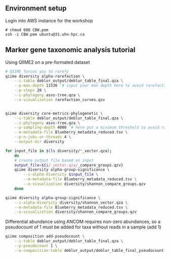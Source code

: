 ## Environment setup

Login into AWS instance for the workshop

```
# chmod 600 CBW.pem
ssh -i CBW.pem ubuntu@31.uhn-hpc.ca
```

## Marker gene taxonomic analysis tutorial

Using QIIME2 on a pre-formated dataset 

```sh
# QIIME forces you to rarefy
qiime diversity alpha-rarefaction \
    --i-table deblur_output/deblur_table_final.qza \
    --p-max-depth 11536 `# input your max depth here to avoid rarefaction` \
    --p-steps 20 \
    --i-phylogeny asvs-tree.qza \
    --o-visualization rarefaction_curves.qzv


qiime diversity core-metrics-phylogenetic \
    --i-table deblur_output/deblur_table_final.qza \
    --i-phylogeny asvs-tree.qza \
    --p-sampling-depth 4000 `# here put a minimum threshold to avoid rarefaction`  \
    --m-metadata-file Blueberry_metadata_reduced.tsv \
    --p-n-jobs-or-threads 4 \
    --output-dir diversity

for input_file in $(ls diversity/*_vector.qza);
    do
    # create output file based on input
    output_file=${i/_vector.qza/_compare_groups.qzv}
    qiime diversity alpha-group-significance \
        --i-alpha-diversity $input_file \
        --m-metadata-file Blueberry_metadata_reduced.tsv \
        --o-visualization diversity/shannon_compare_groups.qzv
    done

qiime diversity alpha-group-significance \
    --i-alpha-diversity diversity/shannon_vector.qza \
    --m-metadata-file Blueberry_metadata_reduced.tsv \
    --o-visualization diversity/shannon_compare_groups.qzv
```

Differential abundance using ANCOM requires non-zero abundances, so a pseudocount of 1 must 
be added for taxa without reads in a sample (add 1)

```sh
qiime composition add-pseudocount \
    --i-table deblur_output/deblur_table_final.qza \
    --p-pseudocount 1 \
    --o-composition-table deblur_output/deblur_table_final_pseudocount.qza
```
